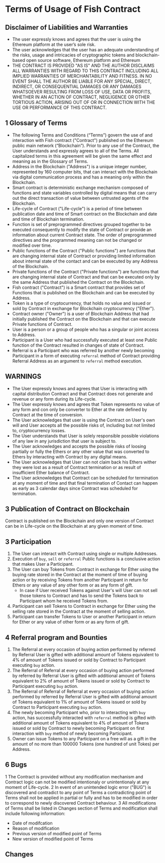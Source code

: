# Terms of Usage of Fish Contract

## Disclaimer of Liabilities and Warranties

* The user expressly knows and agrees that the user is using the Ethereum platform at the user’s sole risk.
* The user acknowledges that the user has an adequate understanding of the risks, usage and intricacies of cryptographic tokens and blockchain-based open source software, Ethereum platform and Ethereum
* THE CONTRACT IS PROVIDED "AS IS" AND THE AUTHOR DISCLAIMS ALL WARRANTIES WITH REGARD TO THIS CONTRACT INCLUDING ALL IMPLIED WARRANTIES OF MERCHANTABILITY AND FITNESS. IN NO EVENT SHALL THE AUTHOR BE LIABLE FOR ANY SPECIAL, DIRECT, INDIRECT, OR CONSEQUENTIAL DAMAGES OR ANY DAMAGES WHATSOEVER RESULTING FROM LOSS OF USE, DATA OR PROFITS, WHETHER IN AN ACTION OF CONTRACT, NEGLIGENCE OR OTHER TORTIOUS ACTION, ARISING OUT OF OR IN CONNECTION WITH THE USE OR PERFORMANCE OF THIS CONTRACT.

## 1 Glossary of Terms

* The following Terms and Conditions (“Terms”) govern the use of and interaction with Fish contract ("Contract") published on the Ethereum public main network (“Blockchain”). Prior to any use of the Contract, the User understands and expressly agrees to all of the Terms. All capitalized terms in this agreement will be given the same effect and meaning as in the Glossary of Terms.
* Address in the Blockchain ("Address") is a unique integer number, represented by 160 computer bits, that can interact with the Blockchain via digital communication process and has a meaning only within the Blockchain.
* Smart contract is deterministic exchange mechanism composed of functions and state variables controlled by digital means that can carry out the direct transaction of value between untrusted agents of the Blockchain.
* Life-cycle of Contract ("Life-cycle") is a period of time between publication date and time of Smart contract on the Blockchain and date and time of Blockchain termination.
* Function is set of preprogrammed directives grouped together to be executed consequently to modify the state of Contract or provide an information about current Contract state. The order of preprogrammed directives and the programmed meaning can not be changed or modified over time.
* Public functions of the Contract ("Public functions") are functions that are changing internal state of Contract or providing limited information about internal state of the contact and can be executed by any Address of the Blockchain.
* Private functions of the Contract ("Private functions") are functions that are changing internal state of Contract and that can be executed only by the same Address that published the Contract on the Blockchain.
* Fish contract ("Contract") is a Smart contract that provides set of Functions that is published on the Blockchain and can be executed by Address.
* Token is a type of cryptocurrency, that holds no value and issued or sold by Contract in exchange for Blockchain cryptocurrency ("Ether").
* Contract owner ("Owner") is a user of Blockchain Address that had initially published the Contract on the Blockchain and that can execute Private functions of Contract.
* User is a person or a group of people who has a singular or joint access to Address.
* Participant is a User who had successfully executed at least one Public function of the Contract resulted in changes of state of Contract.
* Referral is a Participant who was referred by another newly becoming Participant in a form of executing `referral` method of Contract providing Referral Address as an argument to `referral` method execution.

## WARNINGS

* The User expressly knows and agrees that User is interacting with capital distribution Contract and that Contract does not generate and revenue or any form during its Life-cycle.
* The User expressly knows and agrees that Token represents no value of any form and con only be converter to Ether at the rate defined by Contract at the time of conversion.
* The User acknowledges that user is using the Contract on User's own will and User accepts all the possible risks of, including but not limited to, cryptocurrency losses.
* The User understands that User is solely responsible possible violations of any law in any jurisdiction that user is subject to.
* The User acknowledges and accepts the possible risks of loosing partially or fully the Ethers or any other value that was converted to Ethers by interacting with Contract by any digital means.
* The User acknowledges that User can not claim back his Ethers wither they were lost as a result of Contract termination or as result of insufficient Ether balance of Contract.
* The User acknowledges that Contract can be scheduled for termination at any moment of time and that final termination of Contact can happen as early as 3 calendar days since Contract was scheduled for termination.

## 3 Publication of Contract on Blockchain

Contract is published on the Blockchain and only one version of Contract can be in Life-cycle on the Blockchain at any given moment of time.

## 3 Participation

1. The User can interact with Contract using single or multiple Addresses.
2. Execution of `buy`, `sell` or `referral` Public functions is a conclusive action that makes User a Participant.
3. The User can buy Tokens from Contract in exchange for Ether using the buying rate stored in the Contract at the moment of time of buying action or by receiving Tokens from another Participant in return for Ethers or any value of any other form or as any form of gift.
   * In case if User received Tokens against User's will User can not sell those tokens to Contract and has to send the Tokens back to Participant whom he received Tokens from.
4. Participant can sell Tokens to Contract in exchange for Ether using the selling rate stored in the Contract at the moment of selling action.
5. Participant can transfer Tokens to User or another Participant in return for Ether or any value of other form or as any form of gift.

## 4 Referral program and Bounties

1. The Referral at every occasion of buying action performed by referred by Referral User is gifted with additional amount of Tokens equivalent to 4% of amount of Tokens issued or sold by Contract to Participant executing `buy` action.
2. The Referral of Referral at every occasion of buying action performed by referred by Referral User is gifted with additional amount of Tokens equivalent to 2% of amount of Tokens issued or sold by Contract to Participant executing `buy` action.
3. The Referral of Referral of Referral at every occasion of buying action performed by referred by Referral User is gifted with additional amount of Tokens equivalent to 1% of amount of Tokens issued or sold by Contract to Participant executing `buy` action.
4. The newly becoming Participant who, prior to interacting with `buy` action, has successfully interacted with `referral` method is gifted with additional amount of Tokens equivalent to 4% of amount of Tokens issued or sold by Contract to newly becoming Participant on first interaction with `buy` method of newly becoming Participant.
5. Owner can issue Tokens to any Participant on a free will as a gift in the amount of no more than 100000 Tokens (one hundred of unit Tokes) per Address. 

## 6 Bugs

1 The Contract is provided without any modification mechanism and Contract logic can not be modified intentionaly or unintentionaly at any moment of Life-cycle. 
2 In event of an unintended logic error ("BUG") is discovered and contradict to any point of Terms a contradicting point of Terms shall not be applied in partial or fully and has to be modified in order to correspond to newly discovered Contract behaviour.
3 All modifications of Terms shall be listed in Changes section of Terms and modification shall include following information:
  * Date of modifcation
  * Reason of modification
  * Previous version of modified point of Terms
  * New version of modified point of Terms

## Changes
